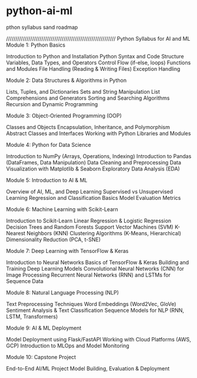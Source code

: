 # python-ai-ml
pthon syllabus sand roadmap


///////////////////////////////////////////////////////////
Python Syllabus for AI and ML
Module 1: Python Basics

Introduction to Python and Installation
Python Syntax and Code Structure
Variables, Data Types, and Operators
Control Flow (if-else, loops)
Functions and Modules
File Handling (Reading & Writing Files)
Exception Handling

Module 2: Data Structures & Algorithms in Python

Lists, Tuples, and Dictionaries
Sets and String Manipulation
List Comprehensions and Generators
Sorting and Searching Algorithms
Recursion and Dynamic Programming

Module 3: Object-Oriented Programming (OOP)

Classes and Objects
Encapsulation, Inheritance, and Polymorphism
Abstract Classes and Interfaces
Working with Python Libraries and Modules

Module 4: Python for Data Science

Introduction to NumPy (Arrays, Operations, Indexing)
Introduction to Pandas (DataFrames, Data Manipulation)
Data Cleaning and Preprocessing
Data Visualization with Matplotlib & Seaborn
Exploratory Data Analysis (EDA)

Module 5: Introduction to AI & ML

Overview of AI, ML, and Deep Learning
Supervised vs Unsupervised Learning
Regression and Classification Basics
Model Evaluation Metrics

Module 6: Machine Learning with Scikit-Learn

Introduction to Scikit-Learn
Linear Regression & Logistic Regression
Decision Trees and Random Forests
Support Vector Machines (SVM)
K-Nearest Neighbors (KNN)
Clustering Algorithms (K-Means, Hierarchical)
Dimensionality Reduction (PCA, t-SNE)

Module 7: Deep Learning with TensorFlow & Keras

Introduction to Neural Networks
Basics of TensorFlow & Keras
Building and Training Deep Learning Models
Convolutional Neural Networks (CNN) for Image Processing
Recurrent Neural Networks (RNN) and LSTMs for Sequence Data

Module 8: Natural Language Processing (NLP)

Text Preprocessing Techniques
Word Embeddings (Word2Vec, GloVe)
Sentiment Analysis & Text Classification
Sequence Models for NLP (RNN, LSTM, Transformers)

Module 9: AI & ML Deployment

Model Deployment using Flask/FastAPI
Working with Cloud Platforms (AWS, GCP)
Introduction to MLOps and Model Monitoring

Module 10: Capstone Project

End-to-End AI/ML Project
Model Building, Evaluation & Deployment
